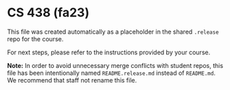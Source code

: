 # CS 438 (fa23)

This file was created automatically as a placeholder in the shared `.release` repo for the course.

For next steps, please refer to the instructions provided by your course.

**Note:** In order to avoid unnecessary merge conflicts with student repos, this file has been intentionally named `README.release.md` instead of `README.md`. We recommend that staff not rename this file.